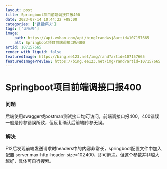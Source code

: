 ```yaml
---
layout: post
title: Springboot项目前端调接口报400
date: 2023-07-14 10:44:22 +08:00
categories: ['报错解决']
tags: ['无标签']
image:
    path: https://api.vvhan.com/api/bing?rand=sj&artid=107157665
    alt: Springboot项目前端调接口报400
artid: 107157665
render_with_liquid: false
featuredImage: https://bing.ee123.net/img/rand?artid=107157665
featuredImagePreview: https://bing.ee123.net/img/rand?artid=107157665
---
```


# Springboot项目前端调接口报400

### 问题

后端使用swagger或postman测试接口均可访问，前端调接口报400。400错误一般是传参错误所致，但反复确认后前端传参无误。

### 解决

F12后发现前端发送请求时headers中的内容非常长，springboot配置文件中加入配置 server.max-http-header-size=102400，即可解决。但这个参数并非越大越好，具体可自行搜索。